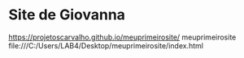 # Site de Giovanna 
https://projetoscarvalho.github.io/meuprimeirosite/
meuprimeirosite
file:///C:/Users/LAB4/Desktop/meuprimeirosite/index.html
